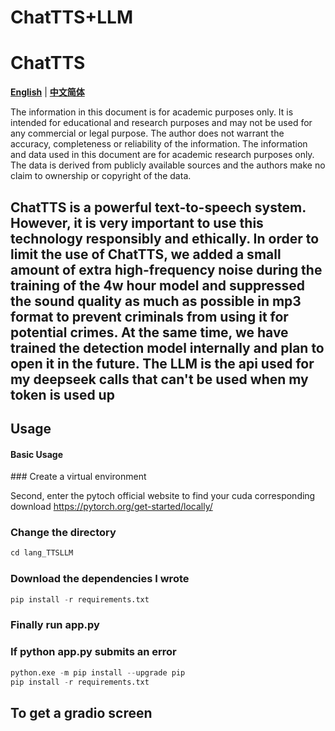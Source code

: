 

# ChatTTS+LLM
# ChatTTS
[**English**](./README.md) | [**中文简体**](./README_CN.md)

The information in this document is for academic purposes only. It is intended for educational and research purposes and may not be used for any commercial or legal purpose. The author does not warrant the accuracy, completeness or reliability of the information. The information and data used in this document are for academic research purposes only. The data is derived from publicly available sources and the authors make no claim to ownership or copyright of the data.

ChatTTS is a powerful text-to-speech system. However, it is very important to use this technology responsibly and ethically. In order to limit the use of ChatTTS, we added a small amount of extra high-frequency noise during the training of the 4w hour model and suppressed the sound quality as much as possible in mp3 format to prevent criminals from using it for potential crimes. At the same time, we have trained the detection model internally and plan to open it in the future.
The LLM is the api used for my deepseek calls that can't be used when my token is used up
---
## Usage

<h4> Basic Usage </h4>
### Create a virtual environment

Second, enter the pytoch official website to find your cuda corresponding download
https://pytorch.org/get-started/locally/
### Change the directory
```python
cd lang_TTSLLM
```
### Download the dependencies I wrote

```python
pip install -r requirements.txt
```
### Finally run app.py

### If python app.py submits an error
```python
python.exe -m pip install --upgrade pip
pip install -r requirements.txt
```

## To get a gradio screen